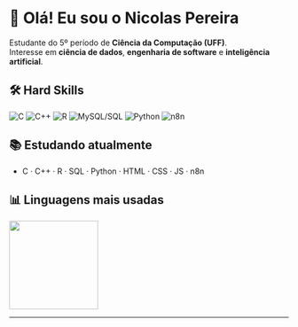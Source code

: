 # 👋 Olá! Eu sou o Nicolas Pereira

Estudante do 5º período de **Ciência da Computação (UFF)**.  
Interesse em **ciência de dados**, **engenharia de software** e **inteligência artificial**.


## 🛠️ Hard Skills
<p align="left">
  <img src="https://img.shields.io/badge/C-00599C?style=for-the-badge&logo=c&logoColor=white" alt="C"/>
  <img src="https://img.shields.io/badge/C++-00599C?style=for-the-badge&logo=c%2B%2B&logoColor=white" alt="C++"/>
  <img src="https://img.shields.io/badge/R-276DC3?style=for-the-badge&logo=r&logoColor=white" alt="R"/>
  <img src="https://img.shields.io/badge/MySQL-4479A1?style=for-the-badge&logo=mysql&logoColor=white" alt="MySQL/SQL"/>
  <img src="https://img.shields.io/badge/Python-3776AB?style=for-the-badge&logo=python&logoColor=white" alt="Python"/>
  <img src="https://img.shields.io/badge/n8n-EA4B8B?style=for-the-badge&logo=n8n&logoColor=white" alt="n8n"/>
</p>


## 📚 Estudando atualmente
- C · C++ · R · SQL · Python · HTML · CSS · JS · n8n

## 📊 Linguagens mais usadas

<p>
  <img
    height="160"
    src="https://github-readme-stats.vercel.app/api/top-langs?username=NicolasPMA&layout=compact&langs_count=8&hide=html,css,scss,blade,batchfile,shell,dockerfile,jupyter%20notebook&theme=algolia&cache_seconds=1800&v=2"
  />
</p>


---
